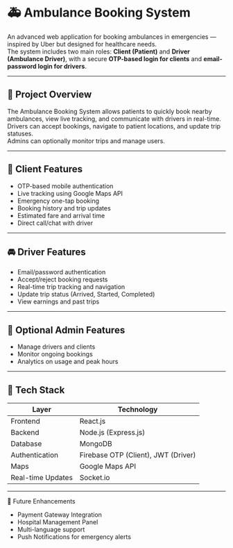 # 🚑 Ambulance Booking System

An advanced web application for booking ambulances in emergencies — inspired by Uber but designed for healthcare needs.  
The system includes two main roles: **Client (Patient)** and **Driver (Ambulance Driver)**, with a secure **OTP-based login for clients** and **email-password login for drivers**.

---

## 🧠 Project Overview

The Ambulance Booking System allows patients to quickly book nearby ambulances, view live tracking, and communicate with drivers in real-time.  
Drivers can accept bookings, navigate to patient locations, and update trip statuses.  
Admins can optionally monitor trips and manage users.

---

## 🧍 Client Features
- OTP-based mobile authentication  
- Live tracking using Google Maps API  
- Emergency one-tap booking  
- Booking history and trip updates  
- Estimated fare and arrival time  
- Direct call/chat with driver  

---

## 🚘 Driver Features
- Email/password authentication  
- Accept/reject booking requests  
- Real-time trip tracking and navigation  
- Update trip status (Arrived, Started, Completed)  
- View earnings and past trips  

---

## 🏥 Optional Admin Features
- Manage drivers and clients  
- Monitor ongoing bookings  
- Analytics on usage and peak hours  

---

## 🧩 Tech Stack
| Layer | Technology |
|--------|-------------|
| Frontend | React.js |
| Backend | Node.js (Express.js) |
| Database | MongoDB |
| Authentication | Firebase OTP (Client), JWT (Driver) |
| Maps | Google Maps API |
| Real-time Updates | Socket.io |

---
🚀 Future Enhancements

- Payment Gateway Integration
- Hospital Management Panel
- Multi-language support
- Push Notifications for emergency alerts
